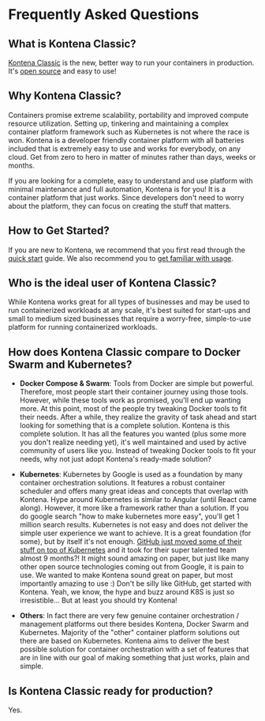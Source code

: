 # Frequently Asked Questions

## What is Kontena Classic?

[Kontena Classic](http://www.kontena.io/classic) is the new, better way to run your containers in production. It's [open source](https://www.github.com/kontena/kontena) and easy to use!

## Why Kontena Classic?

Containers promise extreme scalability, portability and improved compute resource utilization. Setting up, tinkering and maintaining a complex container platform framework such as Kubernetes is not where the race is won. Kontena is a developer friendly container platform with all batteries included that is extremely easy to use and works for everybody, on any cloud. Get from zero to hero in matter of minutes rather than days, weeks or months.

If you are looking for a complete, easy to understand and use platform with minimal maintenance and full automation, Kontena is for you! It is a container platform that just works. Since developers don't need to worry about the platform, they can focus on creating the stuff that matters.

## How to Get Started?

If you are new to Kontena, we recommend that you first read through the [quick start](./quick-start.md) guide. We also recommend you to [get familiar with usage](using-kontena/README.md).

## Who is the ideal user of Kontena Classic?

While Kontena works great for all types of businesses and may be used to run containerized workloads at any scale, it's best suited for start-ups and small to medium sized businesses that require a worry-free, simple-to-use platform for running containerized workloads.

## How does Kontena Classic compare to Docker Swarm and Kubernetes?

* **Docker Compose & Swarm**: Tools from Docker are simple but powerful. Therefore, most people start their container journey using those tools. However, while these tools work as promised, you'll end up wanting more. At this point, most of the people try tweaking Docker tools to fit their needs. After a while, they realize the gravity of task ahead and start looking for something that is a complete solution. Kontena is this complete solution. It has all the features you wanted (plus some more you don't realize needing yet), it's well maintained and used by active community of users like you. Instead of tweaking Docker tools to fit your needs, why not just adopt Kontena's ready-made solution?

* **Kubernetes**: Kubernetes by Google is used as a foundation by many container orchestration solutions. It features a robust container scheduler and offers many great ideas and concepts that overlap with Kontena. Hype around Kubernetes is similar to Angular (until React came along). However, it more like a framework rather than a solution. If you do google search "how to make kubernetes more easy", you'll get 1 million search results. Kubernetes is not easy and does not deliver the simple user experience we want to achieve. It is a great foundation (for some), but by itself it's not enough. [GitHub just moved some of their stuff on top of Kubernetes](https://githubengineering.com/kubernetes-at-github/) and it took for their super talented team almost 9 months?! It might sound amazing on paper, but just like many other open source technologies coming out from Google, it is pain to use. We wanted to make Kontena sound great on paper, but most importantly amazing to use :) Don't be silly like GitHub, get started with Kontena. Yeah, we know, the hype and buzz around K8S is just so irresistible... But at least you should try Kontena!

* **Others**: In fact there are very few genuine container orchestration / management platforms out there besides Kontena, Docker Swarm and Kubernetes. Majority of the "other" container platform solutions out there are based on Kubernetes. Kontena aims to deliver the best possible solution for container orchestration with a set of features that are in line with our goal of making something that just works, plain and simple.

## Is Kontena Classic ready for production?

Yes.
